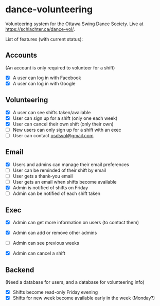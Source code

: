 # dance-volunteering
Volunteering system for the Ottawa Swing Dance Society. Live at https://schlachter.ca/dance-vol/.


List of features (with current status):

Accounts
--------
(An account is only required to volunteer for a shift)
- [X] A user can log in with Facebook
- [X] A user can log in with Google

Volunteering
------------
- [X] A user can see shifts taken/available
- [X] User can sign up for a shift (only one each week)
- [X] User can cancel their own shift (only their own)
- [ ] New users can only sign up for a shift with an exec
- [ ] User can contact osdsvol@gmail.com

Email
-----
- [X] Users and admins can manage their email preferences
- [ ] User can be reminded of their shift by email
- [ ] User gets a thank-you email
- [ ] User gets an email when shifts become available
- [X] Admin is notified of shifts on Friday
- [ ] Admin can be notified of each shift taken

Exec
----
- [X] Admin can get more information on users (to contact them)
- [X] Admin can add or remove other admins
- [ ] Admin can see previous weeks
- [X] Admin can cancel a shift


Backend
-------
(Need a database for users, and a database for volunteering info)
- [X] Shifts become read-only Friday evening
- [X] Shifts for new week become available early in the week (Monday?)
